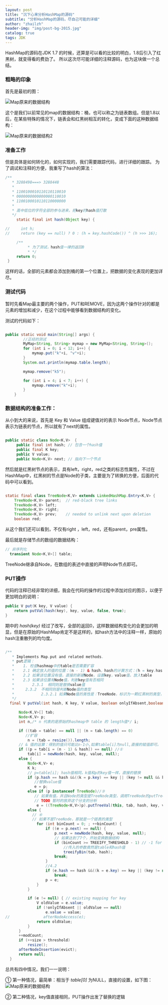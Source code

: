 ```yaml
---
layout: post
title: "沉下心来分析HashMap的源码"
subtitle: "分析HashMap的源码，尽自己可能的详细"
author: "zhailzh"  
header-img: "img/post-bg-2015.jpg"  
catalog: true
tags: JDK  
---
```


HashMap的源码在JDK 1.7 的时候，还算是可以看的比较的明白，1.8后引入了红黑树，就变得看的费劲了。
所以这次尽可能详细的注释源码，也为这块做一个总结。

<!--more-->

### 粗略的印象

首先是最初的图：

![Map原来的数据结构](https://raw.githubusercontent.com/AndiHappy/blogimage/master/post/2019/hashmap1.jpg)

这个是我们以前常见的map的数据结构：桶，也可以称之为链表数组。但是1.8以后，在某些特殊的情况下，链表会和红黑树相互的转化，变成下面的这种数据结构：

![Map原来的数据结构2](https://raw.githubusercontent.com/AndiHappy/blogimage/master/post/2019/hashmap2.jpg)

### 准备工作

但是具体是如何转化的，如何实现的，我们需要跟踪代码，进行详细的跟踪。
为了调试和注释的方便，我重写了hash的算法：

~~~java
/**
   * 3288498===> 3288448
   *
   * 1100100010110110110010
   * 0000000000000000110010
   * 1100100010110110000000
   *
   * 高中低位的字符全部的参与进来，把key的hash值打散
   */
	 static final int hash(Object key) {

//     int h;
//     return (key == null) ? 0 : (h = key.hashCode()) ^ (h >>> 16);

     /**
		  * 为了测试，hash值一律的返回0
		  * */
     return 0;
 }
~~~

这样的话，全部的元素都会添加到桶的第一个位置上，把数据的变化表现的更加详尽。

### 测试代码

暂时先看Map最主要的两个操作，PUT和REMOVE，因为这两个操作针对的都是元素的增加和减少，在这个过程中能够看到数据结构的变化。

测试的代码如下：

~~~java

public static void main(String[] args) {
		//正经的测试
		MyMap<String, String> mymap = new MyMap<String, String>();
		for (int i = 0; i < 12; i++) {
			mymap.put("k"+i, "v"+i);
		}
		System.out.println(mymap.table.length);

		mymap.remove("k5");

		for (int i = 4; i < 7; i++) {
			mymap.remove("k"+i);
		}
	}
~~~

### 数据结构的准备工作：

从小到大的来说，首先是 Key 和 Value 组成键值对的表示 Node节点，Node节点表示为链表的节点，所以就有了next的属性。

~~~java

public static class Node<K,V>  {
     public final int hash; // 包含一个hash值
     public final K key;
     public V value;
     public Node<K,V> next; // 指向下一个节点

~~~

然后就是红黑树节点的表示，具有left，right，red之类的标志性属性，不过在HashMap中，红黑树的节点是Node的子类，主要是为了转换的方便，后面的代码中可以看到。

~~~java

static final class TreeNode<K,V> extends LinkedHashMap.Entry<K,V> {
    TreeNode<K,V> parent;  // red-black tree links
    TreeNode<K,V> left;
    TreeNode<K,V> right;
    TreeNode<K,V> prev;    // needed to unlink next upon deletion
    boolean red;
~~~
从这个我们还可以看到，不仅有right ，left，red，还有parent，pre属性。

最后就是存储节点的数组的数据结构：

~~~java
// 非序列化
  transient Node<K,V>[] table;
~~~

TreeNode继承自Node，在数组的表述中直接的声明Node节点即可。

### PUT操作



代码的注释已经非常的详细，我会在代码的操作的过程中添加对应的图示，以便于更加明白的说明：

~~~ java
public V put(K key, V value) {
    return putVal(hash(key), key, value, false, true);
}
~~~

期中的 *hash(key)* 经过了改写，全部的返回0，这样数据结构变化的会更加的明显，但是在原始的HashMap肯定不是这样的，如hash方法中的注释一样，原始的hash注重散列的均匀度。

~~~java

/**
   * Implements Map.put and related methods.
   * put逻辑：
   * 	1. 检查hashmap中的table是否需要扩容
   * 	2.1 确定放入的值的位置：(n - 1) & hash，hash的计算方式：(h = key.hashCode()) ^ (h >>> 16)
   * 	2.2 如果该位置没有值，直接的新建Node，设置key，value值，放入table
   * 	2.3 如果该位置有Node值，判断key值有否相同
   * 		2.3.1  相同则是替换value值
   *     2.3.2  不相同则是判断Node值的类型
   *     		2.3.2.1 如果Node值的类性是：TreeNode，标识为一颗红黑树的类型，调用putTreeVal
   */
  final V putVal(int hash, K key, V value, boolean onlyIfAbsent,boolean evict) {

      Node<K,V>[] tab;
      Node<K,V> p;
      int n,/* n 代表的是原始的hashmap中 table 的 length值*/ i;

      if ((tab = table) == null || (n = tab.length) == 0)
         //扩容
          n = (tab = resize()).length;
      // & 值的运算：得到的值只可能比n-1小,如果table[i]为null,直接的赋值即可。
      if ((p = tab[i = (n - 1) & hash]) == null) //①
          tab[i] = newNode(hash, key, value, null);
      else {
          Node<K,V> e;
          K k;
          // p=table[i]; hash值相同，k值和p的key值一样，直接的替换
          if (p.hash == hash &&((k = p.key) == key || (key != null && key.equals(k))))//②
             //替换value值
             e = p;
          else if (p instanceof TreeNode)//③
             // 如果有值，并且Node的类型是TreeNode类型，调用TreeNode的putTreeVal
             // TODO 暂时的放弃这个分支的分析
              e = ((TreeNode<K,V>)p).putTreeVal(this, tab, hash, key, value);
          else {
            // ④
            // 如果不是TreeNode，那就是一个链表的类型
              for (int binCount = 0; ; ++binCount) {
                  if ((e = p.next) == null) {
                      p.next = newNode(hash, key, value, null);
                      // 如果达到了7个，开始变换数据结构
                      if (binCount >= TREEIFY_THRESHOLD - 1) // -1 for 1st
                          //传入的参数竟然是table和hash值
                          treeifyBin(tab, hash);
                      break;
                  }
                  //4.2
                  if (e.hash == hash &&((k = e.key) == key || (key != null && key.equals(k))))
                      break;
                  p = e;
              }
          }

          if (e != null) { // existing mapping for key
              V oldValue = e.value;
              if (!onlyIfAbsent || oldValue == null)
                  e.value = value;
//               afterNodeAccess(e);
              return oldValue;
          }
      }
      ++modCount;
      if (++size > threshold)
          resize();
      afterNodeInsertion(evict);
      return null;
  }
~~~

总共有四中情况，我们一一说明：  

① 第一种情况，最简单：相当于 *table[0]*  为NULL，直接的设置，如下图：![Map原来的数据结构](https://raw.githubusercontent.com/AndiHappy/blogimage/master/post/2019/hash1.jpg)

② 第二种情况，key值直接相同，PUT操作出发了替换的逻辑
